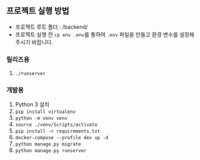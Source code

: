 ## 프로젝트 실행 방법
- 프로젝트 루트 폴더 : /backend/
- 프로젝트 실행 전 `cp env .env`를 통하여 `.env` 파일을 만들고 환경 변수를 설정해주시기 바랍니다.

### 릴리즈용
1. `./runserver`

### 개발용
1. Python 3 설치
2. `pip install virtualenv `
3. `python -m venv venv`
4. `source ./venv/Scripts/activate`
5. `pip install -r requirements.txt`
6. `docker-compose --profile dev up -d`
7. `python manage.py migrate`
8. `python manage.py runserver`
